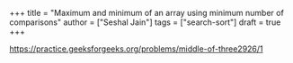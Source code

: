 +++
title = "Maximum and minimum of an array using minimum number of comparisons"
author = ["Seshal Jain"]
tags = ["search-sort"]
draft = true
+++

<https://practice.geeksforgeeks.org/problems/middle-of-three2926/1>
